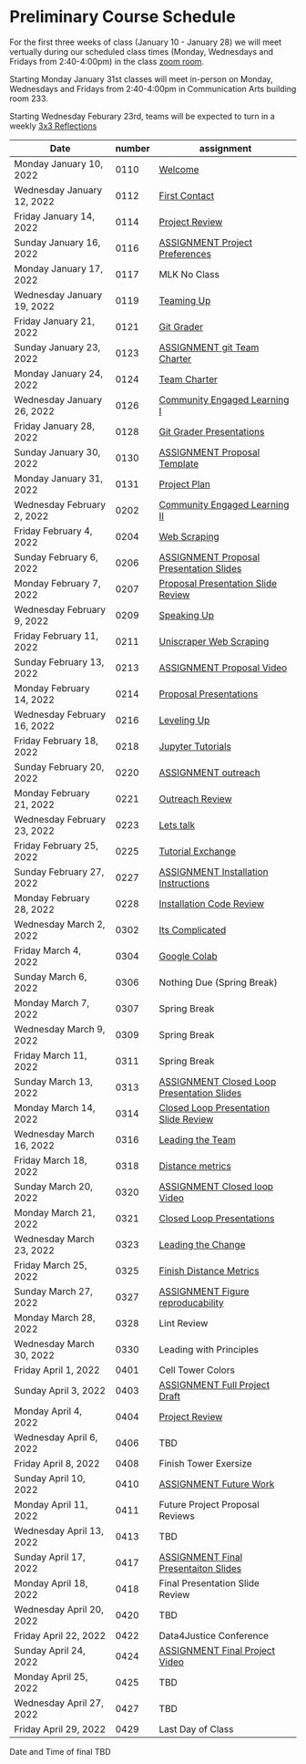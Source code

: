 # Preliminary Course Schedule
For the first three weeks of class (January 10 - January 28) we will meet vertually during our scheduled class times (Monday, Wednesdays and Fridays from 2:40-4:00pm) in the class [zoom room](https://msu.zoom.us/j/96333643100).

Starting Monday January 31st classes will meet in-person on Monday, Wednesdays and Fridays from 2:40-4:00pm in Communication Arts building room 233.

Starting Wednesday Feburary 23rd, teams will be expected to turn in a weekly [3x3 Reflections](Weekly-3x3)

| Date |  number | assignment |
|------|---------|------------|
|  Monday January 10, 2022  | 0110 |  [Welcome](0110-Welcome) |
|  Wednesday January 12, 2022  | 0112 |  [First Contact](0112-First_Contact) |
|  Friday January 14, 2022  | 0114 |  [Project Review](0114-Project_Review) |
|  Sunday January 16, 2022  | 0116 |  [ASSIGNMENT Project Preferences](0116-ASSIGNMENT_Project_Preferences) |
| Monday January 17, 2022   | 0117 | MLK No Class |
|  Wednesday January 19, 2022  | 0119 |  [Teaming Up](0119-Teaming_Up) |
|  Friday January 21, 2022  | 0121 |  [Git Grader](0121-Git_Grader) |
|  Sunday January 23, 2022  | 0123 |  [ASSIGNMENT git Team Charter](0123-ASSIGNMENT_git_Team_Charter) |
|  Monday January 24, 2022  | 0124 |  [Team Charter](0124-Team_Charter) |
|  Wednesday January 26, 2022  | 0126 |  [Community Engaged Learning I](0126-Community_Engaged_Learning_I) |
|  Friday January 28, 2022  | 0128 |  [Git Grader Presentations](0128-Git_Grader_Presentations) |
|  Sunday January 30, 2022  | 0130 |  [ASSIGNMENT Proposal Template](0130-ASSIGNMENT_Proposal_Template) |
|  Monday January 31, 2022  | 0131 |  [Project Plan](0131-Project_Plan) |
|  Wednesday February 2, 2022  | 0202 |  [Community Engaged Learning II](0202-Community_Engaged_Learning_II) |
|  Friday February 4, 2022  | 0204 |  [Web Scraping](0204-Web_Scraping) |
|  Sunday February 6, 2022  | 0206 |  [ASSIGNMENT Proposal Presentation Slides](0206-ASSIGNMENT_Proposal_Presentation_Slides) |
|  Monday February 7, 2022  | 0207 |  [Proposal Presentation Slide Review](0207-Proposal_Presentation_Slide_Review) |
|  Wednesday February 9, 2022  | 0209 |  [Speaking Up](0209-Speaking_Up) |
|  Friday February 11, 2022  | 0211 |  [Uniscraper Web Scraping](0211-Uniscraper_Web_Scraping) |
|  Sunday February 13, 2022  | 0213 |  [ASSIGNMENT Proposal Video](0213-ASSIGNMENT_Proposal_Video) |
|  Monday February 14, 2022  | 0214 |  [Proposal Presentations](0214-Proposal_Presentations) |
|  Wednesday February 16, 2022  | 0216 |  [Leveling Up](0216-Leveling_Up) |
|  Friday February 18, 2022  | 0218 |  [Jupyter Tutorials](0218-Jupyter_Tutorials) |
|  Sunday February 20, 2022  | 0220 |  [ASSIGNMENT outreach](0220-ASSIGNMENT_outreach) |
|  Monday February 21, 2022  | 0221 |  [Outreach Review](0221-Outreach_Review) |
|  Wednesday February 23, 2022  | 0223 |  [Lets talk](0223-Lets_talk) |
|  Friday February 25, 2022  | 0225 |  [Tutorial Exchange](0225-Tutorial_Exchange) |
|  Sunday February 27, 2022  | 0227 |  [ASSIGNMENT Installation Instructions](0227-ASSIGNMENT_Installation_Instructions) |
|  Monday February 28, 2022  | 0228 |  [Installation Code Review](0228-Installation_Code_Review) |
|  Wednesday March 2, 2022  | 0302 |  [Its Complicated](0302-Its_Complicated) |
|  Friday March 4, 2022  | 0304 |  [Google Colab](0304-Google_Colab) |
| Sunday March 6, 2022   | 0306 | Nothing Due (Spring Break) |
| Monday March 7, 2022   | 0307 | Spring Break |
| Wednesday March 9, 2022   | 0309 | Spring Break |
| Friday March 11, 2022   | 0311 | Spring Break |
|  Sunday March 13, 2022  | 0313 |  [ASSIGNMENT Closed Loop Presentation Slides](0313-ASSIGNMENT_Closed_Loop_Presentation_Slides) |
|  Monday March 14, 2022  | 0314 |  [Closed Loop Presentation Slide Review](0314-Closed_Loop_Presentation_Slide_Review) |
|  Wednesday March 16, 2022  | 0316 |  [Leading the Team](0316-Leading_the_Team) |
|  Friday March 18, 2022  | 0318 |  [Distance metrics](0318-Distance_metrics) |
|  Sunday March 20, 2022  | 0320 |  [ASSIGNMENT Closed loop Video](0320-ASSIGNMENT_Closed_loop_Video) |
|  Monday March 21, 2022  | 0321 |  [Closed Loop Presentations](0321-Closed_Loop_Presentations) |
|  Wednesday March 23, 2022  | 0323 |  [Leading the Change](0323-Leading_the_Change) |
|  Friday March 25, 2022  | 0325 |  [Finish Distance Metrics](0325-Finish_Distance_Metrics) |
|  Sunday March 27, 2022  | 0327 |  [ASSIGNMENT Figure reproducability](0327-ASSIGNMENT_Figure_reproducability) |
| Monday March 28, 2022   | 0328 | Lint Review |
| Wednesday March 30, 2022   | 0330 | Leading with Principles |
| Friday April 1, 2022   | 0401 | Cell Tower Colors |
|  Sunday April 3, 2022  | 0403 |  [ASSIGNMENT Full Project Draft](0403-ASSIGNMENT_Full_Project_Draft) |
|  Monday April 4, 2022  | 0404 |  [Project Review](0404-Project_Review) |
| Wednesday April 6, 2022   | 0406 | TBD |
| Friday April 8, 2022   | 0408 | Finish Tower Exersize |
|  Sunday April 10, 2022  | 0410 |  [ASSIGNMENT Future Work](0410-ASSIGNMENT_Future_Work) |
| Monday April 11, 2022   | 0411 | Future Project Proposal Reviews |
| Wednesday April 13, 2022   | 0413 | TBD |
|  Sunday April 17, 2022  | 0417 |  [ASSIGNMENT Final Presentaiton Slides](0417-ASSIGNMENT_Final_Presentaiton_Slides) |
| Monday April 18, 2022   | 0418 | Final Presentation Slide Review |
| Wednesday April 20, 2022   | 0420 | TBD |
| Friday April 22, 2022   | 0422 | Data4Justice Conference |
|  Sunday April 24, 2022  | 0424 |  [ASSIGNMENT Final Project Video](0424-ASSIGNMENT_Final_Project_Video) |
| Monday April 25, 2022   | 0425 | TBD |
| Wednesday April 27, 2022   | 0427 | TBD |
| Friday April 29, 2022   | 0429 | Last Day of Class |

Date and Time of final TBD
